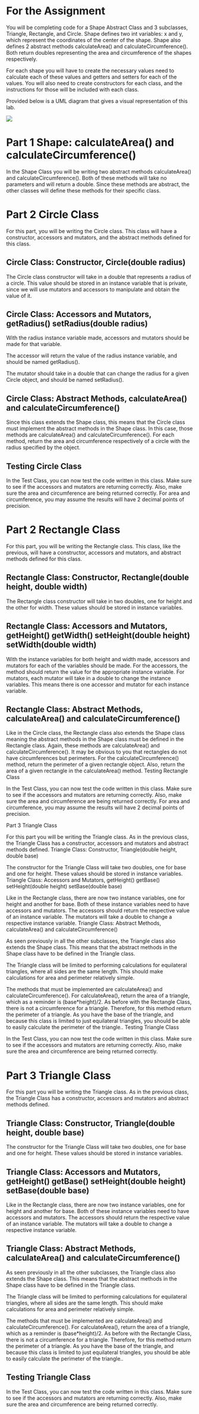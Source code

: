 # For the Assignment

You will be completing code for a Shape Abstract Class and 3 subclasses, Triangle, Rectangle, and Circle. Shape defines
two int variables: x and y, which represent the coordinates of the center of the shape. Shape also defines 2 abstract
methods calculateArea() and calculateCircumference(). Both return doubles representing the area and circumference of the
shapes respectively.

For each shape you will have to create the necessary values need to calculate each of these values and getters and
setters for each of the values. You will also need to create constructors for each class, and the instructions for those
will be included with each class.

Provided below is a UML diagram that gives a visual representation of this lab.

<img src="https://www.cs.colostate.edu/~cs163/.Fall20/001/assets/img/labs/UML_Lab_16.png">

# Part 1 Shape: calculateArea() and calculateCircumference()

In the Shape Class you will be writing two abstract methods calculateArea() and calculateCircumference(). Both of these
methods will take no parameters and will return a double. Since these methods are abstract, the other classes will
define these methods for their specific class.

# Part 2 Circle Class

For this part, you will be writing the Circle class. This class will have a constructor, accessors and mutators, and the
abstract methods defined for this class.

## Circle Class: Constructor, Circle(double radius)

The Circle class constructor will take in a double that represents a radius of a circle. This value should be stored in
an instance variable that is private, since we will use mutators and accessors to manipulate and obtain the value of it.

## Circle Class: Accessors and Mutators, getRadius() setRadius(double radius)

With the radius instance variable made, accessors and mutators should be made for that variable.

The accessor will return the value of the radius instance variable, and should be named getRadius().

The mutator should take in a double that can change the radius for a given Circle object, and should be named
setRadius().

## Circle Class: Abstract Methods, calculateArea() and calculateCircumference()

Since this class extends the Shape class, this means that the Circle class must implement the abstract methods in the
Shape class. In this case, those methods are calculateArea() and calculateCircumference(). For each method, return the
area and circumference respectively of a circle with the radius specified by the object.

## Testing Circle Class

In the Test Class, you can now test the code written in this class. Make sure to see if the accessors and mutators are
returning correctly. Also, make sure the area and circumference are being returned correctly. For area and
circumference, you may assume the results will have 2 decimal points of precision.

# Part 2 Rectangle Class

For this part, you will be writing the Rectangle class. This class, like the previous, will have a constructor,
accessors and mutators, and abstract methods defined for this class.

## Rectangle Class: Constructor, Rectangle(double height, double width)

The Rectangle class constructor will take in two doubles, one for height and the other for width. These values should be
stored in instance variables.

## Rectangle Class: Accessors and Mutators, getHeight() getWidth() setHeight(double height) setWidth(double width)

With the instance variables for both height and width made, accessors and mutators for each of the variables should be
made. For the accessors, the method should return the value for the appropriate instance variable. For mutators, each
mutator will take in a double to change the instance variables. This means there is one accessor and mutator for each
instance variable.

## Rectangle Class: Abstract Methods, calculateArea() and calculateCircumference()

Like in the Circle class, the Rectangle class also extends the Shape class meaning the abstract methods in the Shape
class must be defined in the Rectangle class. Again, these methods are calculateArea() and calculateCircumference(). It
may be obvious to you that rectangles do not have circumferences but perimeters. For the calculateCircumference()
method, return the perimeter of a given rectangle object. Also, return the area of a given rectangle in the
calculateArea() method. Testing Rectangle Class

In the Test Class, you can now test the code written in this class. Make sure to see if the accessors and mutators are
returning correctly. Also, make sure the area and circumference are being returned correctly. For area and
circumference, you may assume the results will have 2 decimal points of precision.

Part 3 Triangle Class

For this part you will be writing the Triangle class. As in the previous class, the Triangle Class has a constructor,
accessors and mutators and abstract methods defined. Triangle Class: Constructor, Triangle(double height, double base)

The constructor for the Triangle Class will take two doubles, one for base and one for height. These values should be
stored in instance variables. Triangle Class: Accessors and Mutators, getHeight() getBase() setHeight(double height)
setBase(double base)

Like in the Rectangle class, there are now two instance variables, one for height and another for base. Both of these
instance variables need to have accessors and mutators. The accessors should return the respective value of an instance
variable. The mutators will take a double to change a respective instance variable. Triangle Class: Abstract Methods,
calculateArea() and calculateCircumference()

As seen previously in all the other subclasses, the Triangle class also extends the Shape class. This means that the
abstract methods in the Shape class have to be defined in the Triangle class.

The Triangle class will be limited to performing calculations for equilateral triangles, where all sides are the same
length. This should make calculations for area and perimeter relatively simple.

The methods that must be implemented are calculateArea() and calculateCircumference(). For calculateArea(), return the
area of a triangle, which as a reminder is (base*height)/2. As before with the Rectangle Class, there is not a
circumference for a triangle. Therefore, for this method return the perimeter of a triangle. As you have the base of the
triangle, and because this class is limited to just equilateral triangles, you should be able to easily calculate the
perimeter of the triangle.. Testing Triangle Class

In the Test Class, you can now test the code written in this class. Make sure to see if the accessors and mutators are
returning correctly. Also, make sure the area and circumference are being returned correctly.

# Part 3 Triangle Class

For this part you will be writing the Triangle class. As in the previous class, the Triangle Class has a constructor,
accessors and mutators and abstract methods defined.

## Triangle Class: Constructor, Triangle(double height, double base)

The constructor for the Triangle Class will take two doubles, one for base and one for height. These values should be
stored in instance variables.

## Triangle Class: Accessors and Mutators, getHeight() getBase() setHeight(double height) setBase(double base)

Like in the Rectangle class, there are now two instance variables, one for height and another for base. Both of these
instance variables need to have accessors and mutators. The accessors should return the respective value of an instance
variable. The mutators will take a double to change a respective instance variable.

## Triangle Class: Abstract Methods, calculateArea() and calculateCircumference()

As seen previously in all the other subclasses, the Triangle class also extends the Shape class. This means that the
abstract methods in the Shape class have to be defined in the Triangle class.

The Triangle class will be limited to performing calculations for equilateral triangles, where all sides are the same
length. This should make calculations for area and perimeter relatively simple.

The methods that must be implemented are calculateArea() and calculateCircumference(). For calculateArea(), return the
area of a triangle, which as a reminder is (base*height)/2. As before with the Rectangle Class, there is not a
circumference for a triangle. Therefore, for this method return the perimeter of a triangle. As you have the base of the
triangle, and because this class is limited to just equilateral triangles, you should be able to easily calculate the
perimeter of the triangle..

## Testing Triangle Class

In the Test Class, you can now test the code written in this class. Make sure to see if the accessors and mutators are
returning correctly. Also, make sure the area and circumference are being returned correctly.